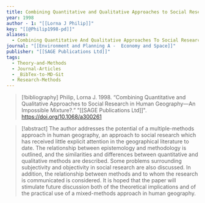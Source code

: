```yaml
---
title: Combining Quantitative and Qualitative Approaches to Social Research in Human Geography—An Impossible Mixture?
year: 1998
author - 1: "[[Lorna J Philip]]"
key: "[[@Philip1998-pd]]"
aliases:
  - Combining Quantitative And Qualitative Approaches To Social Research In Human Geography—An Impossible Mixture?
journal: "[[Environment and Planning A -  Economy and Space]]"
publisher: "[[SAGE Publications Ltd]]"
tags:
  - Theory-and-Methods
  - Journal-Articles
  - _BibTex-to-MD-Git
  - Research-Methods
---
```


> [!bibliography]
> Philip, Lorna J. 1998. “Combining Quantitative and Qualitative Approaches to Social Research in Human Geography—An Impossible Mixture?.” "[[SAGE Publications Ltd]]". https://doi.org/10.1068/a300261

> [!abstract]
> The author addresses the potential of a multiple-methods approach in human geography, an approach to social research which has received little explicit attention in the geographical literature to date. The relationship between epistemology and methodology is outlined, and the similarities and differences between quantitative and qualitative methods are described. Some problems surrounding subjectivity and objectivity in social research are also discussed. In addition, the relationship between methods and to whom the research is communicated is considered. It is hoped that the paper will stimulate future discussion both of the theoretical implications and of the practical use of a mixed-methods approach in human geography.